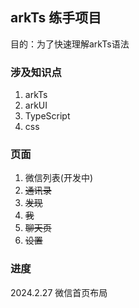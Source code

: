## arkTs 练手项目

目的：为了快速理解arkTs语法

### 涉及知识点

1. arkTs
2. arkUI
3. TypeScript
4. css

### 页面

1. 微信列表(开发中)
2. ~~通讯录~~
3. ~~发现~~
4. ~~我~~
5. ~~聊天页~~
6. ~~设置~~

### 进度

2024.2.27 微信首页布局